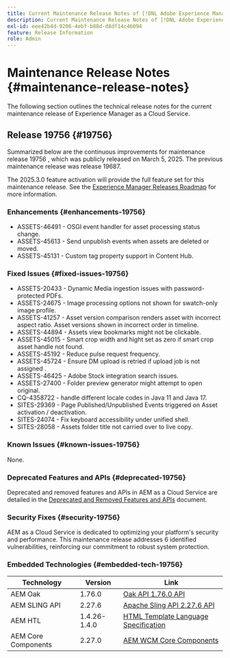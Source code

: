 ```yaml
---
title: Current Maintenance Release Notes of [!DNL Adobe Experience Manager] as a Cloud Service.
description: Current Maintenance Release Notes of [!DNL Adobe Experience Manager] as a Cloud Service.
exl-id: eee42b4d-9206-4ebf-b88d-d8df14c46094
feature: Release Information
role: Admin
---
```


# Maintenance Release Notes {#maintenance-release-notes}

The following section outlines the technical release notes for the current maintenance release of Experience Manager as a Cloud Service.

## Release 19756 {#19756}

Summarized below are the continuous improvements for maintenance release 19756 , which was publicly released on March 5, 2025. The previous maintenance release was release 19687.

The 2025.3.0 feature activation will provide the full feature set for this maintenance release. See the [Experience Manager Releases Roadmap](https://experienceleague.adobe.com/en/docs/experience-manager-release-information/aem-release-updates/update-releases-roadmap) for more information.

### Enhancements {#enhancements-19756}

* ASSETS-46491 - OSGI event handler for asset processing status change.
* ASSETS-45613 - Send unpublish events when assets are deleted or moved.
* ASSETS-45131 - Custom tag property support in Content Hub.

### Fixed Issues {#fixed-issues-19756}

* ASSETS-20433 - Dynamic Media ingestion issues with password-protected PDFs.
* ASSETS-24675 - Image processing options not shown for swatch-only image profile.
* ASSETS-41257 - Asset version comparison renders asset with incorrect aspect ratio. Asset versions shown in incorrect order in timeline.
* ASSETS-44894 - Assets view bookmarks might not be clickable.
* ASSETS-45015 - Smart crop width and hight set as zero if smart crop asset handle not found.
* ASSETS-45192 - Reduce pulse request frequency.
* ASSETS-45724 - Ensure DM upload is retried if upload job is not assigned .
* ASSETS-46425 - Adobe Stock integration search issues.
* ASSETS-27400 - Folder preview generator might attempt to open original.
* CQ-4358722 - handle different locale codes in Java 11 and Java 17.
* SITES-29369 - Page Published/Unpublished Events triggered on Asset activation / deactivation.
* SITES-24074 - Fix keyboard accessibility under unified shell.
* SITES-28058 - Assets folder title not carried over to live copy.

### Known Issues {#known-issues-19756}

None.

### Deprecated Features and APIs {#deprecated-19756}

Deprecated and removed features and APIs in AEM as a Cloud Service are detailed in the [Deprecated and Removed Features and APIs](/help/release-notes/deprecated-removed-features.md) document.

### Security Fixes {#security-19756}

AEM as a Cloud Service is dedicated to optimizing your platform's security and performance. This maintenance release addresses 6 identified vulnerabilities, reinforcing our commitment to robust system protection.

### Embedded Technologies {#embedded-tech-19756}

|Technology|Version|Link|
|---|---|---|
|AEM Oak | 1.76.0|[Oak API 1.76.0 API](https://www.javadoc.io/doc/org.apache.jackrabbit/oak-api/1.76.0/index.html)| 
|AEM SLING API | 2.27.6 |[Apache Sling API 2.27.6 API](https://www.javadoc.io/doc/org.apache.sling/org.apache.sling.api/latest/index.html)|
|AEM HTL| 1.4.26-1.4.0 |[HTML Template Language Specification](https://github.com/adobe/htl-spec)|
|AEM Core Components| 2.27.0|[AEM WCM Core Components](https://github.com/adobe/aem-core-wcm-components)|
